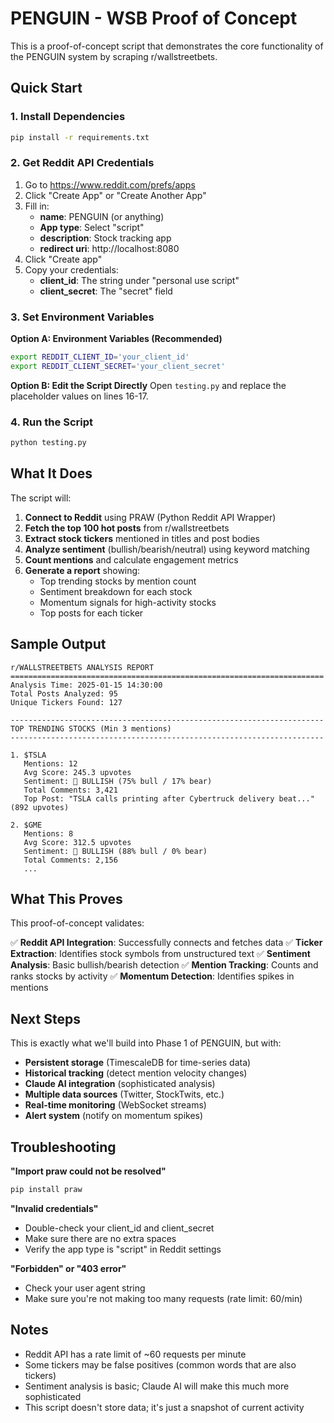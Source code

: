 # PENGUIN - WSB Proof of Concept

This is a proof-of-concept script that demonstrates the core functionality of the PENGUIN system by scraping r/wallstreetbets.

## Quick Start

### 1. Install Dependencies

```bash
pip install -r requirements.txt
```

### 2. Get Reddit API Credentials

1. Go to https://www.reddit.com/prefs/apps
2. Click "Create App" or "Create Another App"
3. Fill in:
   - **name**: PENGUIN (or anything)
   - **App type**: Select "script"
   - **description**: Stock tracking app
   - **redirect uri**: http://localhost:8080
4. Click "Create app"
5. Copy your credentials:
   - **client_id**: The string under "personal use script"
   - **client_secret**: The "secret" field

### 3. Set Environment Variables

**Option A: Environment Variables (Recommended)**
```bash
export REDDIT_CLIENT_ID='your_client_id'
export REDDIT_CLIENT_SECRET='your_client_secret'
```

**Option B: Edit the Script Directly**
Open `testing.py` and replace the placeholder values on lines 16-17.

### 4. Run the Script

```bash
python testing.py
```

## What It Does

The script will:

1. **Connect to Reddit** using PRAW (Python Reddit API Wrapper)
2. **Fetch the top 100 hot posts** from r/wallstreetbets
3. **Extract stock tickers** mentioned in titles and post bodies
4. **Analyze sentiment** (bullish/bearish/neutral) using keyword matching
5. **Count mentions** and calculate engagement metrics
6. **Generate a report** showing:
   - Top trending stocks by mention count
   - Sentiment breakdown for each stock
   - Momentum signals for high-activity stocks
   - Top posts for each ticker

## Sample Output

```
r/WALLSTREETBETS ANALYSIS REPORT
======================================================================
Analysis Time: 2025-01-15 14:30:00
Total Posts Analyzed: 95
Unique Tickers Found: 127

----------------------------------------------------------------------
TOP TRENDING STOCKS (Min 3 mentions)
----------------------------------------------------------------------

1. $TSLA
   Mentions: 12
   Avg Score: 245.3 upvotes
   Sentiment: 🚀 BULLISH (75% bull / 17% bear)
   Total Comments: 3,421
   Top Post: "TSLA calls printing after Cybertruck delivery beat..." (892 upvotes)

2. $GME
   Mentions: 8
   Avg Score: 312.5 upvotes
   Sentiment: 🚀 BULLISH (88% bull / 0% bear)
   Total Comments: 2,156
   ...
```

## What This Proves

This proof-of-concept validates:

✅ **Reddit API Integration**: Successfully connects and fetches data
✅ **Ticker Extraction**: Identifies stock symbols from unstructured text
✅ **Sentiment Analysis**: Basic bullish/bearish detection
✅ **Mention Tracking**: Counts and ranks stocks by activity
✅ **Momentum Detection**: Identifies spikes in mentions

## Next Steps

This is exactly what we'll build into Phase 1 of PENGUIN, but with:

- **Persistent storage** (TimescaleDB for time-series data)
- **Historical tracking** (detect mention velocity changes)
- **Claude AI integration** (sophisticated analysis)
- **Multiple data sources** (Twitter, StockTwits, etc.)
- **Real-time monitoring** (WebSocket streams)
- **Alert system** (notify on momentum spikes)

## Troubleshooting

**"Import praw could not be resolved"**
```bash
pip install praw
```

**"Invalid credentials"**
- Double-check your client_id and client_secret
- Make sure there are no extra spaces
- Verify the app type is "script" in Reddit settings

**"Forbidden" or "403 error"**
- Check your user agent string
- Make sure you're not making too many requests (rate limit: 60/min)

## Notes

- Reddit API has a rate limit of ~60 requests per minute
- Some tickers may be false positives (common words that are also tickers)
- Sentiment analysis is basic; Claude AI will make this much more sophisticated
- This script doesn't store data; it's just a snapshot of current activity
